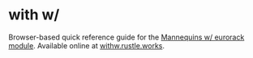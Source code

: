 # with w/

Browser-based quick reference guide for the [Mannequins w/ eurorack module](https://www.whimsicalraps.com/products/wslash). Available online at [withw.rustle.works](http://withw.rustle.works).
